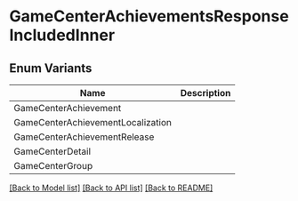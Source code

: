 # GameCenterAchievementsResponseIncludedInner

## Enum Variants

| Name | Description |
|---- | -----|
| GameCenterAchievement |  |
| GameCenterAchievementLocalization |  |
| GameCenterAchievementRelease |  |
| GameCenterDetail |  |
| GameCenterGroup |  |

[[Back to Model list]](../README.md#documentation-for-models) [[Back to API list]](../README.md#documentation-for-api-endpoints) [[Back to README]](../README.md)


